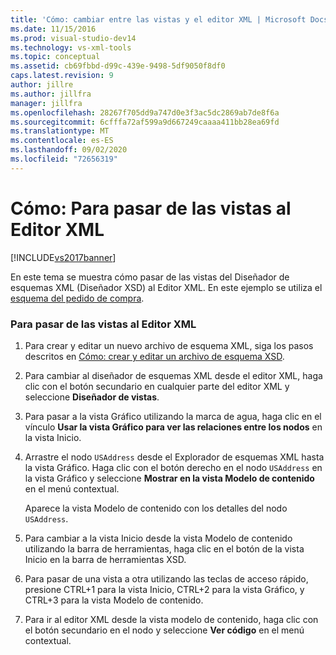 ```yaml
---
title: 'Cómo: cambiar entre las vistas y el editor XML | Microsoft Docs'
ms.date: 11/15/2016
ms.prod: visual-studio-dev14
ms.technology: vs-xml-tools
ms.topic: conceptual
ms.assetid: cb69fbbd-d99c-439e-9498-5df9050f8df0
caps.latest.revision: 9
author: jillre
ms.author: jillfra
manager: jillfra
ms.openlocfilehash: 28267f705dd9a747d0e3f3ac5dc2869ab7de8f6a
ms.sourcegitcommit: 6cfffa72af599a9d667249caaaa411bb28ea69fd
ms.translationtype: MT
ms.contentlocale: es-ES
ms.lasthandoff: 09/02/2020
ms.locfileid: "72656319"
---
```

# <a name="how-to-switch-between-views-and-the-xml-editor"></a>Cómo: Para pasar de las vistas al Editor XML
[!INCLUDE[vs2017banner](../includes/vs2017banner.md)]

En este tema se muestra cómo pasar de las vistas del Diseñador de esquemas XML (Diseñador XSD) al Editor XML. En este ejemplo se utiliza el [esquema del pedido de compra](../xml-tools/sample-xsd-file-simple-schema.md).

### <a name="to-switch-between-the-views-and-the-xml-editor"></a>Para pasar de las vistas al Editor XML

1. Para crear y editar un nuevo archivo de esquema XML, siga los pasos descritos en [Cómo: crear y editar un archivo de esquema XSD](../xml-tools/how-to-create-and-edit-an-xsd-schema-file.md).

2. Para cambiar al diseñador de esquemas XML desde el editor XML, haga clic con el botón secundario en cualquier parte del editor XML y seleccione **Diseñador de vistas**.

3. Para pasar a la vista Gráfico utilizando la marca de agua, haga clic en el vínculo **Usar la vista Gráfico para ver las relaciones entre los nodos** en la vista Inicio.

4. Arrastre el nodo `USAddress` desde el Explorador de esquemas XML hasta la vista Gráfico. Haga clic con el botón derecho en el nodo `USAddress` en la vista Gráfico y seleccione **Mostrar en la vista Modelo de contenido** en el menú contextual.

     Aparece la vista Modelo de contenido con los detalles del nodo `USAddress`.

5. Para cambiar a la vista Inicio desde la vista Modelo de contenido utilizando la barra de herramientas, haga clic en el botón de la vista Inicio en la barra de herramientas XSD.

6. Para pasar de una vista a otra utilizando las teclas de acceso rápido, presione CTRL+1 para la vista Inicio, CTRL+2 para la vista Gráfico, y CTRL+3 para la vista Modelo de contenido.

7. Para ir al editor XML desde la vista modelo de contenido, haga clic con el botón secundario en el nodo y seleccione **Ver código** en el menú contextual.
